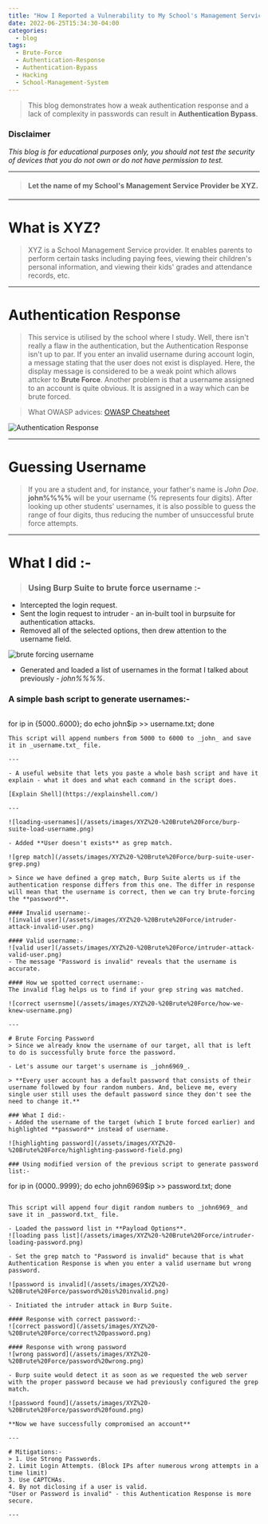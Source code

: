 ```yaml
---
title: "How I Reported a Vulnerability to My School's Management Service Provider"
date: 2022-06-25T15:34:30-04:00
categories:
  - blog
tags:
  - Brute-Force
  - Authentication-Response
  - Authentication-Bypass
  - Hacking
  - School-Management-System
---
```


> This blog demonstrates how a weak authentication response and a lack of complexity in passwords can result in **Authentication Bypass**.



### Disclaimer
_This blog is for educational purposes only, you should not test the security of devices that you do not own or do not have permission to test._

---

> #### Let the name of my School's Management Service Provider be XYZ.

---

# What is XYZ?
> XYZ is a School Management Service provider. It enables parents to perform certain tasks including paying fees, viewing their children's personal information, and viewing their kids' grades and attendance records, etc.


---

# Authentication Response
> This service is utilised by the school where I study. Well, there isn't really a flaw in the authentication, but the Authentication Response isn't up to par. If you enter an invalid username during account login, a message stating that the user does not exist is displayed. Here, the display message is considered to be a weak point which allows attcker to **Brute Force**. Another problem is that a username assigned to an account is quite obvious. It is assigned in a way which can be brute forced.

> What OWASP advices: [OWASP Cheatsheet](https://github.com/OWASP/CheatSheetSeries/blob/master/cheatsheets/Authentication_Cheat_Sheet.md#authentication-and-error-messages)

![Authentication Response](/assets/images/XYZ%20-%20Brute%20Force/XYZ-authentication.png)

---

# Guessing Username
> If you are a student and, for instance, your father's name is _John Doe_.
**john%%%%** will be your username (% represents four digits). After looking up other students' usernames, it is also possible to guess the range of four digits, thus reducing the number of unsuccessful brute force attempts.

---

# What I did :-

> ### Using Burp Suite to brute force username :-
- Intercepted the login request.
- Sent the login request to intruder - an in-built tool in burpsuite for authentication attacks.
- Removed all of the selected options, then drew attention to the username field.

![brute forcing username](/assets/images/XYZ%20-%20Brute%20Force/XYZ-intruder-username.png)

- Generated and loaded a list of usernames in the format I talked about previously - _john%%%%_.

### A simple bash script to generate usernames:-
> ```
for ip in {5000..6000}; 
do echo john$ip >> username.txt; 
done
```
This script will append numbers from 5000 to 6000 to _john_ and save it in _username.txt_ file.

---

- A useful website that lets you paste a whole bash script and have it explain - what it does and what each command in the script does.

[Explain Shell](https://explainshell.com/)

---

![loading-usernames](/assets/images/XYZ%20-%20Brute%20Force/burp-suite-load-username.png)

- Added **User doesn't exists** as grep match. 

![grep match](/assets/images/XYZ%20-%20Brute%20Force/burp-suite-user-grep.png)

> Since we have defined a grep match, Burp Suite alerts us if the authentication response differs from this one. The differ in response will mean that the username is correct, then we can try brute-forcing the **password**.

#### Invalid username:-
![invalid user](/assets/images/XYZ%20-%20Brute%20Force/intruder-attack-invalid-user.png)

#### Valid username:-
![valid user](/assets/images/XYZ%20-%20Brute%20Force/intruder-attack-valid-user.png)
- The message "Password is invalid" reveals that the username is accurate.

#### How we spotted correct username:-
The invalid flag helps us to find if your grep string was matched.

![correct usernsme](/assets/images/XYZ%20-%20Brute%20Force/how-we-knew-username.png)

---

# Brute Forcing Password
> Since we already know the username of our target, all that is left to do is successfully brute force the password.

- Let's assume our target's username is _john6969_. 

> **Every user account has a default password that consists of their username followed by four random numbers. And, believe me, every single user still uses the default password since they don't see the need to change it.**

### What I did:-
- Added the username of the target (which I brute forced earlier) and highlighted **password** instead of username.

![highlighting password](/assets/images/XYZ%20-%20Brute%20Force/highlighting-password-field.png)

### Using modified version of the previous script to generate password list:-
```
for ip in {0000..9999}; 
do echo john6969$ip >> password.txt; 
done
```

This script will append four digit random numbers to _john6969_ and save it in _password.txt_ file.

- Loaded the password list in **Payload Options**.
![loading pass list](/assets/images/XYZ%20-%20Brute%20Force/intruder-loading-password.png)

- Set the grep match to "Password is invalid" because that is what Authentication Response is when you enter a valid username but wrong password.

![password is invalid](/assets/images/XYZ%20-%20Brute%20Force/password%20is%20invalid.png)

- Initiated the intruder attack in Burp Suite.

#### Response with correct password:-
![correct password](/assets/images/XYZ%20-%20Brute%20Force/correct%20password.png)

#### Response with wrong password
![wrong password](/assets/images/XYZ%20-%20Brute%20Force/password%20wrong.png)

- Burp suite would detect it as soon as we requested the web server with the proper password because we had previously configured the grep match.

![password found](/assets/images/XYZ%20-%20Brute%20Force/password%20found.png)

**Now we have successfully compromised an account**

---

# Mitigations:-
> 1. Use Strong Passwords.
2. Limit Login Attempts. (Block IPs after numerous wrong attempts in a time limit)
3. Use CAPTCHAs.
4. By not diclosing if a user is valid.
"User or Password is invalid" - this Authentication Response is more secure. 

---